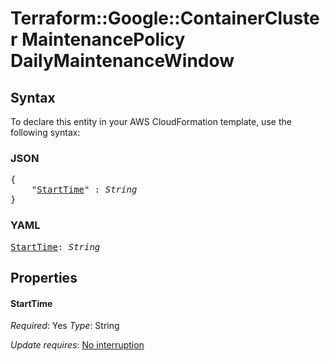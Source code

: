 # Terraform::Google::ContainerCluster MaintenancePolicy DailyMaintenanceWindow

## Syntax

To declare this entity in your AWS CloudFormation template, use the following syntax:

### JSON

<pre>
{
    "<a href="#starttime" title="StartTime">StartTime</a>" : <i>String</i>
}
</pre>

### YAML

<pre>
<a href="#starttime" title="StartTime">StartTime</a>: <i>String</i>
</pre>

## Properties

#### StartTime

_Required_: Yes
_Type_: String

_Update requires_: [No interruption](https://docs.aws.amazon.com/AWSCloudFormation/latest/UserGuide/using-cfn-updating-stacks-update-behaviors.html#update-no-interrupt)

